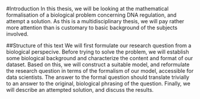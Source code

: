 #Introduction
In this thesis, we will be looking at the mathematical formalisation of
a biological problem concerning DNA regulation, and attempt a solution.
As this is a multidisciplinary thesis, we will pay rather more attention
than is customary to basic background of the subjects involved.

##Structure of this text
We will first formulate our research question from a biological
perspecive. Before trying to solve the problem, we will establish some
biological background and characterize the content and format of our
dataset. Based on this, we will construct a suitable model, and
reformulate the research question in terms of the formalism of our
model, accessible for data scientists.  The answer to the formal
question should translate trivially to an answer to the original,
biological phrasing of the question. Finally, we will describe an
attempted solution, and discuss the results.
